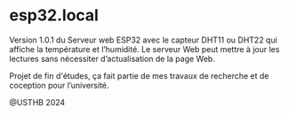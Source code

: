 # esp32.local
Version 1.0.1 du Serveur web ESP32 avec le capteur DHT11 ou DHT22 qui affiche la température et l’humidité. Le serveur Web peut mettre à jour les lectures sans nécessiter d’actualisation de la page Web. 

Projet de fin d'études, ça fait partie de mes travaux de recherche et de coception pour l’université.

@USTHB 2024
